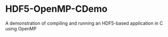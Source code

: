 # HDF5-OpenMP-CDemo
A demonstration of compiling and running an HDF5-based application in C using OpenMP
